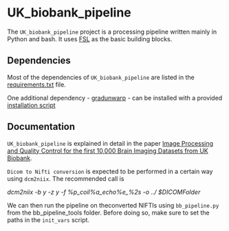 UK_biobank_pipeline
===================

The `UK_biobank_pipeline` project is a processing pipeline written mainly in Python and bash. It uses [FSL](http://fsl.fmrib.ox.ac.uk/fsl/fslwiki/) as the basic building blocks.


Dependencies
------------

Most of the dependencies of `UK_biobank_pipeline` are listed in the [requirements.txt](requirements.txt) file.

One additional dependency - [gradunwarp](bb_python/python_installation/gradunwarp_FMRIB.tar.gz) - can be installed with a provided [installation script](bb_python/python_installation/install_bb_python.sh) 


Documentation
-------------

`UK_biobank_pipeline` is explained in detail in the paper [Image Processing and Quality Control for the first 10,000 Brain Imaging Datasets from UK Biobank](http://www.biorxiv.org/content/early/2017/04/24/130385).

`Dicom to Nifti conversion` is expected to be performed in a certain way using `dcm2niix`. The recommended call is

*dcm2niix -b y -z y -f %p_coil%a_echo%e_%2s -o ../  $DICOMFolder*

We can then run the pipeline on theconverted NIFTIs using `bb_pipeline.py` from the bb_pipeline_tools folder. Before doing so, make sure to set the paths in the `init_vars` script.